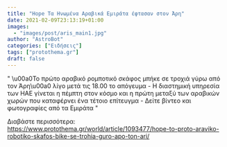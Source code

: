 ```yaml
---
title: "Hope Τα Ηνωμένα Αραβικά Εμιράτα έφτασαν στον Άρη"
date: 2021-02-09T23:13:19+01:00
images:
  - "images/post/aris_main1.jpg"
author: "AstroBot"
categories: ["Ειδήσεις"]
tags: ["protothema.gr"]
draft: false
---
```


" \u00a0Το πρώτο αραβικό ρομποτικό σκάφος μπήκε σε τροχιά γύρω από τον Άρη\u00a0 λίγο μετά τις 18.00 το απόγευμα - Η διαστημική υπηρεσία των ΗΑΕ γίνεται η πέμπτη στον κόσμο και η πρώτη μεταξύ των αραβικών χωρών που καταφέρνει ένα τέτοιο επίτευγμα - Δείτε βίντεο και φωτογραφίες από τα Εμιράτα "

Διαβάστε περισσότερα: https://www.protothema.gr/world/article/1093477/hope-to-proto-araviko-robotiko-skafos-bike-se-trohia-guro-apo-ton-ari/
